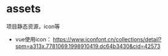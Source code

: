 # assets
项目静态资源，icon等


- vue使用icon： https://www.iconfont.cn/collections/detail?spm=a313x.7781069.1998910419.dc64b3430&cid=42573
